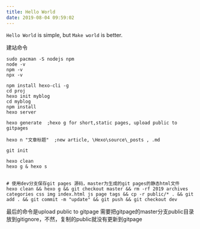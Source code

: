 ```yaml
---
title: Hello World
date: 2019-08-04 09:59:02
---
```


``Hello World`` is simple, but ``Make world`` is better.

建站命令
```
sudo pacman -S nodejs npm
node -v
npm -v
npx -v
```
```
npm install hexo-cli -g
cd proj
hexo init myblog
cd myblog
npm install
hexo server

hexo generate  ;hexo g for short,static pages, upload public to gitpages

hexo n "文章标题"  ;new article, \Hexo\source\_posts , .md
```
```
git init

```

```
hexo clean
hexo g & hexo s


# 使用dev分支保存git pages 源码，master为生成的git pages的静态html文件
hexo clean && hexo g && git checkout master && rm -rf 2019 archives categories css img index.html js page tags && cp -r public/* . && git add . && git commit -m "update" && git push && git checkout dev

```

最后的命令是upload public to gitpage
需要把gitpage的master分支public目录放到gitignore，不然，复制的public就没有更新到gitpage


